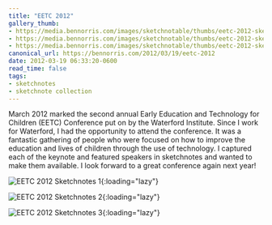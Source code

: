```yaml
---
title: "EETC 2012"
gallery_thumb:
- https://media.bennorris.com/images/sketchnotable/thumbs/eetc-2012-sketchnotes-01.jpg
- https://media.bennorris.com/images/sketchnotable/thumbs/eetc-2012-sketchnotes-02.jpg
- https://media.bennorris.com/images/sketchnotable/thumbs/eetc-2012-sketchnotes-03.jpg
canonical_url: https://bennorris.com/2012/03/19/eetc-2012
date: 2012-03-19 06:33:20-0600
read_time: false
tags:
- sketchnotes
- sketchnote collection
---
```


March 2012 marked the second annual Early Education and Technology for Children (EETC) Conference put on by the Waterford Institute. Since I work for Waterford, I had the opportunity to attend the conference. It was a fantastic gathering of people who were focused on how to improve the education and lives of children through the use of technology. I captured each of the keynote and featured speakers in sketchnotes and wanted to make them available. I look forward to a great conference again next year!

![EETC 2012 Sketchnotes 1](https://media.bennorris.com/images/sketchnotable/eetc-2012/eetc-2012-sketchnotes-01.jpg){:loading="lazy"}

![EETC 2012 Sketchnotes 2](https://media.bennorris.com/images/sketchnotable/eetc-2012/eetc-2012-sketchnotes-02.jpg){:loading="lazy"}

![EETC 2012 Sketchnotes 3](https://media.bennorris.com/images/sketchnotable/eetc-2012/eetc-2012-sketchnotes-03.jpg){:loading="lazy"}

